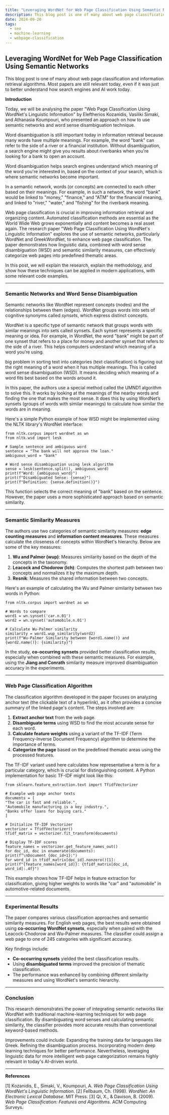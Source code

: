 ```yaml
---
title: "Leveraging WordNet for Web Page Classification Using Semantic Networks"
description: This blog post is one of many about web page classification and information retrieval algorithms. Most papers are still relevant today, even if it was just to better understand how search engines and AI work today.
date: 2024-09-20
tags:
  - seo
  - machine-learning
  - webpage-classification
---
```

## Leveraging WordNet for Web Page Classification Using Semantic Networks

This blog post is one of many about web page classification and information retrieval algorithms. Most papers are still relevant today, even if it was just to better understand how search engines and AI work today.

**Introduction**

Today, we will be analysing the paper "Web Page Classification Using WordNet's Linguistic Information"  by Eleftherios Kozanidis, Vasiliki Simaki, and Athanasia Koumpouri, who presented an approach on how to use semantic networks and word sense disambiguation technique.

Word disambiguation is still important today in information retrieval because many words have multiple meanings. For example, the word "bank" can refer to the side of a river or a financial institution. Without disambiguation, a search engine might give you results about riverbanks when you're looking for a bank to open an account.

Word disambiguation helps search engines understand which meaning of the word you're interested in, based on the context of your search, which is where semantic networks become important.

In a semantic network, words (or concepts) are connected to each other based on their meanings. For example, in such a network, the word "bank" would be linked to "money," "finance," and "ATM" for the financial meaning, and linked to "river," "water," and "fishing" for the riverbank meaning.

Web page classification is crucial in improving information retrieval and organizing content. Automated classification methods are essential as the World Wide Web grows exponentially and content becomes a real asset again. The research paper "Web Page Classification Using WordNet's Linguistic Information" explores the use of semantic networks, particularly WordNet and GreekWordNet, to enhance web page classification. The paper demonstrates how linguistic data, combined with word sense disambiguation (WSD) and semantic similarity measures, can effectively categorize web pages into predefined thematic areas.

In this post, we will explain the research, explain the methodology, and show how these techniques can be applied in modern applications, with some relevant code examples.

---

### Semantic Networks and Word Sense Disambiguation

Semantic networks like WordNet represent concepts (nodes) and the relationships between them (edges). WordNet groups words into sets of cognitive synonyms called *synsets*, which express distinct concepts.

WordNet is a specific type of semantic network that groups words with similar meanings into sets called synsets. Each synset represents a specific meaning or idea. For example, in WordNet, the word "bank" might be part of one synset that refers to a place for money and another synset that refers to the side of a river. This helps computers understand which meaning of a word you’re using.

big problem in sorting text into categories (text classification) is figuring out the right meaning of a word when it has multiple meanings. This is called word sense disambiguation (WSD). It means deciding which meaning of a word fits best based on the words around it.

In this paper, the authors use a special method called the UMND1 algorithm to solve this. It works by looking at the meanings of the nearby words and finding the one that makes the most sense. It does this by using WordNet’s synsets (groups of words with similar meanings) to calculate how similar the words are in meaning.

Here's a simple Python example of how WSD might be implemented using the NLTK library's WordNet interface:

```
from nltk.corpus import wordnet as wn
from nltk.wsd import lesk

# Sample sentence and ambiguous word
sentence = "The bank will not approve the loan."
ambiguous_word = "bank"

# Word sense disambiguation using lesk algorithm
sense = lesk(sentence.split(), ambiguous_word)
print(f"Word: {ambiguous_word}")
print(f"Disambiguated Sense: {sense}")
print(f"Definition: {sense.definition()}")
```

This function selects the correct meaning of "bank" based on the sentence. However, the paper uses a more sophisticated approach based on semantic similarity.

---

### Semantic Similarity Measures

The authors use two categories of semantic similarity measures: **edge counting measures** and **information content measures**. These measures calculate the closeness of concepts within WordNet's hierarchy. Below are some of the key measures:

1. **Wu and Palmer (wup)**: Measures similarity based on the depth of the concepts in the taxonomy.
2. **Leacock and Chodorow (lch)**: Computes the shortest path between two concepts and normalizes it by the maximum depth.
3. **Resnik**: Measures the shared information between two concepts.

Here's an example of calculating the Wu and Palmer similarity between two words in Python:

```
from nltk.corpus import wordnet as wn

# Words to compare
word1 = wn.synset('car.n.01')
word2 = wn.synset('automobile.n.01')

# Calculate Wu-Palmer similarity
similarity = word1.wup_similarity(word2)
print(f"Wu-Palmer Similarity between {word1.name()} and {word2.name()}: {similarity}")
```

In the study, **co-occurring synsets** provided better classification results, especially when combined with these semantic measures. For example, using the **Jiang and Conrath** similarity measure improved disambiguation accuracy in the experiments.

---

### Web Page Classification Algorithm

The classification algorithm developed in the paper focuses on analyzing anchor text (the clickable text of a hyperlink), as it often provides a concise summary of the linked page's content. The steps involved are:

1. **Extract anchor text** from the web page.
2. **Disambiguate terms** using WSD to find the most accurate sense for each word.
3. **Calculate feature weights** using a variant of the TF-IDF (Term Frequency-Inverse Document Frequency) algorithm to determine the importance of terms.
4. **Categorize the page** based on the predefined thematic areas using the processed features.

The TF-IDF variant used here calculates how representative a term is for a particular category, which is crucial for distinguishing content. A Python implementation for basic TF-IDF might look like this:

```
from sklearn.feature_extraction.text import TfidfVectorizer

# Example web page anchor texts
documents = [
"The car is fast and reliable.",
"Automobile manufacturing is a key industry.",
"Banks offer loans for buying cars."
]

# Initialize TF-IDF Vectorizer
vectorizer = TfidfVectorizer()
tfidf_matrix = vectorizer.fit_transform(documents)

# Display TF-IDF scores
feature_names = vectorizer.get_feature_names_out()
for doc_id, doc in enumerate(documents):
print(f"\nDocument {doc_id+1}:")
for word_id in tfidf_matrix[doc_id].nonzero()[1]:
print(f"{feature_names[word_id]}: {tfidf_matrix[doc_id, word_id]:.4f}")
```

This example shows how TF-IDF helps in feature extraction for classification, giving higher weights to words like "car" and "automobile" in automotive-related documents.

---

### Experimental Results

The paper compares various classification approaches and semantic similarity measures. For English web pages, the best results were obtained using **co-occurring WordNet synsets**, especially when paired with the Leacock-Chodorow and Wu-Palmer measures. The classifier could assign a web page to one of 245 categories with significant accuracy.

Key findings include:
- **Co-occurring synsets** yielded the best classification results.
- Using **disambiguated terms** improved the precision of thematic classification.
- The performance was enhanced by combining different similarity measures and using WordNet's semantic hierarchy.

---

### Conclusion

This research demonstrates the power of integrating semantic networks like WordNet with traditional machine-learning techniques for web page classification. By disambiguating word senses and calculating semantic similarity, the classifier provides more accurate results than conventional keyword-based methods.

Improvements could include:
Expanding the training data for languages like Greek.
Refining the disambiguation process.
Incorporating modern deep learning techniques for better performance.
Nevertheless, leveraging linguistic data for more intelligent web page categorization remains highly relevant in today's AI-driven world.

---

**References**

[1] Kozanidis, E., Simaki, V., Koumpouri, A. *Web Page Classification Using WordNet's Linguistic Information*.
[2] Fellbaum, Ch. (1998). *WordNet: An Electronic Lexical Database*. MIT Press.
[3] Qi, X., & Davison, B. (2009). *Web Page Classification: Features and Algorithms*. ACM Computing Surveys.


